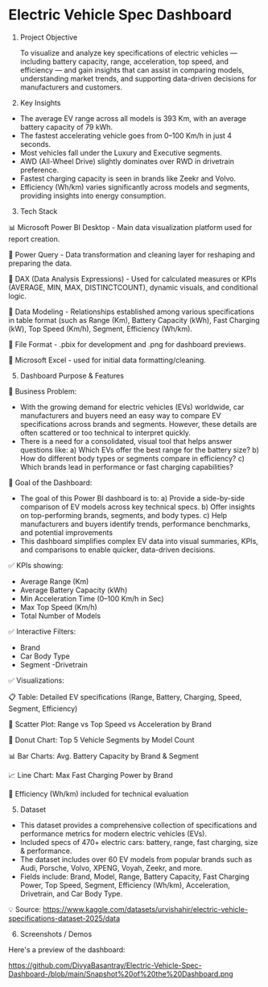 # Electric Vehicle Spec Dashboard

1. Project Objective

   To visualize and analyze key specifications of electric vehicles — including battery capacity, range, acceleration, top speed, and efficiency — and gain insights that can assist in comparing models,     understanding market trends, and supporting data-driven decisions for manufacturers and customers.

2. Key Insights
- The average EV range across all models is 393 Km, with an average battery capacity of 79 kWh.
- The fastest accelerating vehicle goes from 0–100 Km/h in just 4 seconds.
- Most vehicles fall under the Luxury and Executive segments.
- AWD (All-Wheel Drive) slightly dominates over RWD in drivetrain preference.
- Fastest charging capacity is seen in brands like Zeekr and Volvo.
- Efficiency (Wh/km) varies significantly across models and segments, providing insights into energy consumption.

3. Tech Stack

📊 Microsoft Power BI Desktop - Main data visualization platform used for report creation.

📂 Power Query - Data transformation and cleaning layer for reshaping and preparing the data.

🧠 DAX (Data Analysis Expressions) - Used for calculated measures or KPIs (AVERAGE, MIN, MAX, DISTINCTCOUNT), dynamic visuals, and conditional logic.

📝 Data Modeling - Relationships established among various specifications in table format (such as Range (Km), Battery Capacity (kWh), Fast Charging (kW), Top Speed (Km/h), Segment, Efficiency (Wh/km).

📁 File Format - .pbix for development and .png for dashboard previews.

📗 Microsoft Excel - used for initial data formatting/cleaning.

5. Dashboard Purpose & Features
   
🎯 Business Problem:
- With the growing demand for electric vehicles (EVs) worldwide, car manufacturers and buyers need an easy way to compare EV specifications across brands and segments. However, these details are often scattered or too technical to interpret quickly.
- There is a need for a consolidated, visual tool that helps answer questions like:
a) Which EVs offer the best range for the battery size?
b) How do different body types or segments compare in efficiency?
c) Which brands lead in performance or fast charging capabilities?

🧭 Goal of the Dashboard:
- The goal of this Power BI dashboard is to:
a) Provide a side-by-side comparison of EV models across key technical specs.
b) Offer insights on top-performing brands, segments, and body types.
c) Help manufacturers and buyers identify trends, performance benchmarks, and potential improvements
- This dashboard simplifies complex EV data into visual summaries, KPIs, and comparisons to enable quicker, data-driven decisions.  
   
✅ KPIs showing:
- Average Range (Km)
- Average Battery Capacity (kWh)
- Min Acceleration Time (0–100 Km/h in Sec)
- Max Top Speed (Km/h)
- Total Number of Models
  
✅ Interactive Filters:
- Brand
- Car Body Type
- Segment
-Drivetrain

✅ Visualizations:

📋 Table: Detailed EV specifications (Range, Battery, Charging, Speed, Segment, Efficiency)

🎯 Scatter Plot: Range vs Top Speed vs Acceleration by Brand

🍩 Donut Chart: Top 5 Vehicle Segments by Model Count

📊 Bar Charts: Avg. Battery Capacity by Brand & Segment

📈 Line Chart: Max Fast Charging Power by Brand

🧭 Efficiency (Wh/km) included for technical evaluation
  
5. Dataset
- This dataset provides a comprehensive collection of specifications and performance metrics for modern electric vehicles (EVs).
- Included specs of 470+ electric cars: battery, range, fast charging, size & performance.
- The dataset includes over 60 EV models from popular brands such as Audi, Porsche, Volvo, XPENG, Voyah, Zeekr, and more.
- Fields include: Brand, Model, Range, Battery Capacity, Fast Charging Power, Top Speed, Segment, Efficiency (Wh/km), Acceleration, Drivetrain, and Car Body Type.
  
💡 Source: https://www.kaggle.com/datasets/urvishahir/electric-vehicle-specifications-dataset-2025/data

6. Screenshots / Demos
   
Here's a preview of the dashboard:

https://github.com/DivyaBasantray/Electric-Vehicle-Spec-Dashboard-/blob/main/Snapshot%20of%20the%20Dashboard.png

   
  
  
